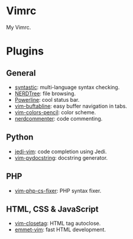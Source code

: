 Vimrc
=====

My Vimrc.

# Plugins

## General

 - [syntastic](https://github.com/vim-syntastic/syntastic): multi-language syntax checking.
 - [NERDTree](https://github.com/scrooloose/nerdtree): file browsing.
 - [Powerline](https://github.com/Lokaltog/powerline): cool status bar.
 - [vim-buftabline](https://github.com/ap/vim-buftabline): easy buffer navigation in tabs.
 - [vim-colors-pencil](https://github.com/reedes/vim-colors-pencil): color scheme.
 - [nerdcommenter](https://github.com/scrooloose/nerdcommenter): code commenting.


## Python

 - [jedi-vim](https://github.com/davidhalter/jedi-vim): code completion using Jedi.
 - [vim-pydocstring](https://github.com/heavenshell/vim-pydocstring): docstring generator.

## PHP

 - [vim-php-cs-fixer](https://github.com/stephpy/vim-php-cs-fixer): PHP syntax fixer.

## HTML, CSS & JavaScript

 - [vim-closetag](https://github.com/alvan/vim-closetag): HTML tag autoclose.
 - [emmet-vim](https://github.com/mattn/emmet-vim): fast HTML development.
